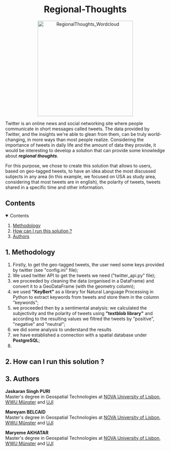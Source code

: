 <h1 align="center"><b>Regional-Thoughts</b></h1>


<p align="center">
<img width="300" alt="RegionalThoughts_Wordcloud" src="https://user-images.githubusercontent.com/99036510/155221764-59abc221-d588-4ceb-820b-0ce8e20b93a1.png">
</p>



Twitter is an online news and social networking site where people communicate in short messages called tweets. The data provided by Twitter, and the insights we're able to glean from them, can be truly world-changing, in more ways than most people realize.
Considering the importance of tweets in daily life and the amount of data they provide, it would be interesting to develop a solution that can provide some knowledge about ***regional thoughts***.

For this purpose, we chose to create this solution that allows to users, based on geo-tagged tweets, to have an idea about the most discussed subjects in any area (in this example, we focused on USA as study area, considering that most tweets are in english), the polarity of tweets, tweets shared in a specific time and other information.

<!-- CONTENTS -->
<h2 id = "contents">Contents</h2>

<details open = "open">
  <summary>Contents</summary>
  <ol>
    <li><a href = "#methodology">Methodology</a></li>
    <li><a href = "#steps">How can I run this solution ?</a></li>
    <li><a href = "#Authors">Authors</a></li>
  </ol>
</details>

<h2 id = "methodology">1. Methodology</h2>


1. Firstly, to get the geo-tagged tweets, the user need some keys provided by twitter (see "config.ini" file);
2. We used twitter API to get the tweets we need ("twitter_api.py" file);
3. we proceeded by cleaning the data (organised in a DataFrame) and convert it to a GeoDataFrame (with the geometry column);
4. we used **"KeyBert"** as a library for Natural Language Processing in Python to extract keywords from tweets and store them in the column "keywords";
5. we proceeded then by a sentimental analysis: we calculated the subjectivity and the polarity of tweets using **"textblob library"** and according to the resulting values we filtred the tweets by "positive", "negative" and "neutral";
6. we did some analysis to understand the results
7. we have established a connection with a spatial database under **PostgreSQL**;
8. 






<h2 id = "steps">2. How can I run this solution ?</h2>






<h2 id = "Authors">3. Authors</h2>
<b>Jaskaran Singh PURI</b><br>
Master's degree in Geospatial Technologies at <a href ="https://www.novaims.unl.pt/" target = "_blank">NOVA University of Lisbon</a>, <a href ="https://www.uni-muenster.de/en/" target = "_blank">WWU Münster</a> and <a href ="https://www.uji.es/" target = "_blank">UJI</a><br>
</p>
<b>Mareyam BELCAID</b><br>
Master's degree in Geospatial Technologies at <a href ="https://www.novaims.unl.pt/" target = "_blank">NOVA University of Lisbon</a>, <a href ="https://www.uni-muenster.de/en/" target = "_blank">WWU Münster</a> and <a href ="https://www.uji.es/" target = "_blank">UJI</a><br>
</p>
<b>Maryeme AKHATAR</b><br>
Master's degree in Geospatial Technologies at <a href ="https://www.novaims.unl.pt/" target = "_blank">NOVA University of Lisbon</a>, <a href ="https://www.uni-muenster.de/en/" target = "_blank">WWU Münster</a> and <a href ="https://www.uji.es/" target = "_blank">UJI</a><br>
</p>


